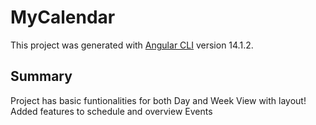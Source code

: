 # MyCalendar

This project was generated with [Angular CLI](https://github.com/angular/angular-cli) version 14.1.2.

## Summary

Project has basic funtionalities for both Day and Week View with layout!
Added features to schedule and overview Events
